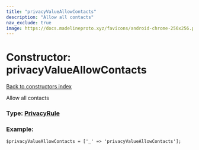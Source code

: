 ```yaml
---
title: "privacyValueAllowContacts"
description: "Allow all contacts"
nav_exclude: true
image: https://docs.madelineproto.xyz/favicons/android-chrome-256x256.png
---
```

# Constructor: privacyValueAllowContacts  
[Back to constructors index](/API_docs/constructors/index.html)



Allow all contacts




### Type: [PrivacyRule](/API_docs/types/PrivacyRule.html)


### Example:

```
$privacyValueAllowContacts = ['_' => 'privacyValueAllowContacts'];
```  
